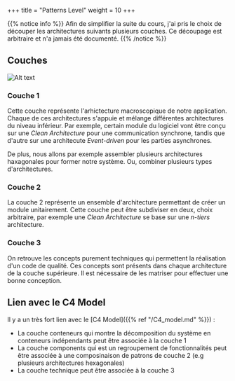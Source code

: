 +++
title = "Patterns Level"
weight = 10
+++

{{% notice info %}}
Afin de simplifier la suite du cours, j'ai pris le choix de découper les architectures suivants plusieurs couches. Ce découpage est arbitraire et n'a jamais été documenté.
{{% /notice %}} 

## Couches

![Alt text](../images/levels.png)


### Couche 1
Cette couche représente l'arhictecture macroscopique de notre application. Chaque de ces architectures s'appuie et mélange différentes architectures du niveau inférieur.
Par exemple, certain module du logiciel vont être conçu sur une *Clean Architecture* pour une communication synchrone, tandis que d'autre sur une architecute *Event-driven* pour les parties asynchrones.

De plus, nous allons par exemple assembler plusieurs architectures haxagonales pour former notre système. Ou, combiner plusieurs types d'architectures.

### Couche 2
La couche 2 représente un ensemble d'architecture permettant de créer un module unitairement. Cette couche peut être subdiviser en deux, choix arbitraire, par exemple une *Clean Architecture* se base sur une *n-tiers* architecture.


### Couche 3
On retrouve les concepts purement techniques qui permettent la réalisation d'un code de qualité. Ces concepts sont présents dans chaque architecture de la couche supérieure. Il est nécessaire de les matriser pour effectuer une bonne conception.

## Lien avec le C4 Model
Il y a un très fort lien avec le [C4 Model]({{% ref "/C4_model.md" %}})  :
- La couche conteneurs qui montre la décomposition du système en conteneurs indépendants peut être associée à la couche 1
- La couche components qui est un regroupement de fonctionnalités peut être associée à une composinaison de patrons de couche 2 (e.g plusieurs architectures hexagonales)
- La couche technique peut être associée à la couche 3